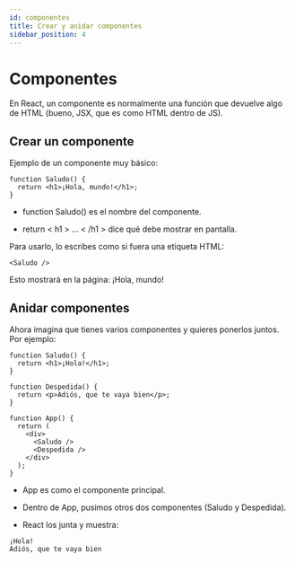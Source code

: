 ```yaml
---
id: componentes
title: Crear y anidar componentes
sidebar_position: 4
---
```


# Componentes

En React, un componente es normalmente una función que devuelve algo de HTML (bueno, JSX, que es como HTML dentro de JS).

## Crear un componente

Ejemplo de un componente muy básico:

```
function Saludo() {
  return <h1>¡Hola, mundo!</h1>;
}
```

- function Saludo() es el nombre del componente.

- return < h1 > ... < /h1 > dice qué debe mostrar en pantalla.

Para usarlo, lo escribes como si fuera una etiqueta HTML:

```
<Saludo />
```
Esto mostrará en la página:
¡Hola, mundo!

## Anidar componentes

Ahora imagina que tienes varios componentes y quieres ponerlos juntos.
Por ejemplo:

```
function Saludo() {
  return <h1>¡Hola!</h1>;
}

function Despedida() {
  return <p>Adiós, que te vaya bien</p>;
}

function App() {
  return (
    <div>
      <Saludo />
      <Despedida />
    </div>
  );
}
```

- App es como el componente principal.

- Dentro de App, pusimos otros dos componentes (Saludo y Despedida).

- React los junta y muestra:


```
¡Hola!
Adiós, que te vaya bien

```